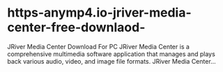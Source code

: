 # https-anymp4.io-jriver-media-center-free-downlaod-
JRiver Media Center Download For PC JRiver Media Center is a comprehensive multimedia software application that manages and plays back various audio, video, and image file formats. JRiver Media Center…
